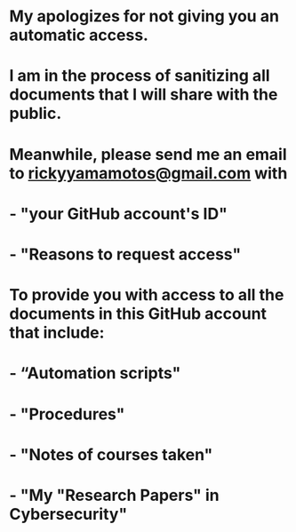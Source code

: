 # My apologizes for not giving you an automatic access.
# I am in the process of sanitizing all documents that I will share with the public.
#
# Meanwhile, please send me an email to rickyyamamotos@gmail.com with
#    - "your GitHub account's ID"
#    - "Reasons to request access"
#
# To provide you with access to all the documents in this GitHub account that include:
#   - “Automation scripts"
#   - "Procedures"
#   - "Notes of courses taken"
#   - "My "Research Papers" in Cybersecurity"
#
